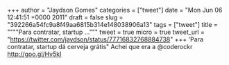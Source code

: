
+++
author = "Jaydson Gomes"
categories = ["tweet"]
date = "Mon Jun 06 12:41:51 +0000 2011"
draft = false
slug = "392266a54fc9a8f49aa6815b314e148038906a13"
tags = ["tweet"]
title = """"Para contratar, startup ..."""
tweet = true
micro = true
tweet_url = "https://twitter.com/jaydson/status/77716832768884738"
+++
'Para contratar, startup dá cerveja grátis" Achei que era a @coderockr http://goo.gl/Hv5kI
